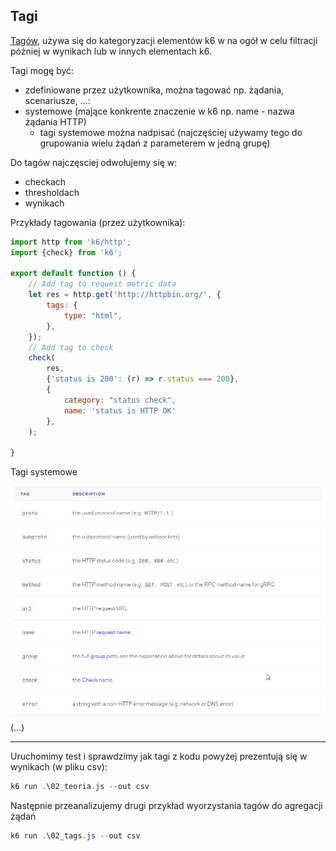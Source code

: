 
## Tagi

[Tagów](https://k6.io/docs/using-k6/tags-and-groups/), używa się do kategoryzacji elementów k6 w na ogół w celu filtracji później w wynikach lub w innych elementach k6.

Tagi mogę być:
- zdefiniowane przez użytkownika, można tagować np. żądania, scenariusze, ...:
- systemowe (mające konkrente znaczenie w k6 np. name - nazwa żądania HTTP)
  - tagi systemowe można nadpisać (najczęściej używamy tego do grupowania wielu żądań z parameterem w jedną grupę)

Do tagów najczęsciej odwołujemy się w:
  - checkach
  - thresholdach
  - wynikach
    
Przykłady tagowania (przez użytkownika):

```javascript
import http from 'k6/http';
import {check} from 'k6';

export default function () {
    // Add tag to request metric data
    let res = http.get('http://httpbin.org/', {
        tags: {
            type: "html",
        },
    });
    // Add tag to check
    check(
        res,
        {'status is 200': (r) => r.status === 200},
        {
            category: "status check",
            name: 'status is HTTP OK'
        },
    );

}

```

Tagi systemowe

![system tags](img/systemtags.png)
(...)

***
Uruchomimy test i sprawdzimy jak tagi z kodu powyżej prezentują się w wynikach (w pliku csv):

```powershell
k6 run .\02_teoria.js --out csv
```

Następnie przeanalizujemy drugi przykład wyorzystania tagów do agregacji żądań

```powershell
k6 run .\02_tags.js --out csv
```
